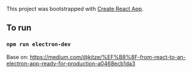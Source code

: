 This project was bootstrapped with [Create React App](https://github.com/facebook/create-react-app).

## To run

### `npm run electron-dev`


Base on: https://medium.com/@kitze/%EF%B8%8F-from-react-to-an-electron-app-ready-for-production-a0468ecb1da3
